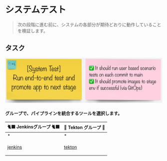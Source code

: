# システムテスト

> 次の段階に進む前に、システムの各部分が期待どおりに動作していることを検証します。

## タスク

![task-system-test](./images/task-system-test.png)

#### グループで、パイプラインを統合するツールを選択します。

|🐈‍⬛ **Jenkinsグループ** 🐈‍⬛ | 🐅 **Tekton グループ** 🐅|
|--- | ---|
|* | *|
|<span style="color:blue;"><p><a href="3-revenge-of-the-automated-testing/10a-jenkins.md">jenkins</a></p></span> | <span style="color:blue;"><p><a href="3-revenge-of-the-automated-testing/10b-tekton.md">tekton</a></p></span>|
